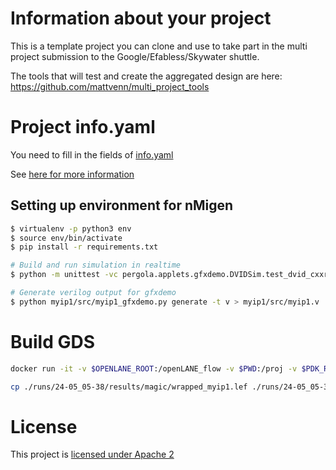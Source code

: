 # Information about your project

This is a template project you can clone and use to take part in the multi project submission to the
Google/Efabless/Skywater shuttle.

The tools that will test and create the aggregated design are here: https://github.com/mattvenn/multi_project_tools

# Project info.yaml

You need to fill in the fields of [info.yaml](info.yaml)

See [here for more information](https://github.com/mattvenn/multi_project_tools/blob/main/docs/project_spec.md)

## Setting up environment for nMigen

```bash
$ virtualenv -p python3 env                                              
$ source env/bin/activate
$ pip install -r requirements.txt

# Build and run simulation in realtime
$ python -m unittest -vc pergola.applets.gfxdemo.DVIDSim.test_dvid_cxxrtl

# Generate verilog output for gfxdemo
$ python myip1/src/myip1_gfxdemo.py generate -t v > myip1/src/myip1.v

```



# Build GDS

```bash
docker run -it -v $OPENLANE_ROOT:/openLANE_flow -v $PWD:/proj -v $PDK_ROOT:$PDK_ROOT -e PDK_ROOT=$PDK_ROOT -u $(id -u $USER):$(id -g $USER) efabless/openlane:current '/bin/bash' '-c' 'cd /proj; /openLANE_flow/flow.tcl -design .'

cp ./runs/24-05_05-38/results/magic/wrapped_myip1.lef ./runs/24-05_05-38/results/lvs/wrapped_myip1.lvs.powered.v ./runs/24-05_05-38/results/magic/wrapped_myip1.gds gds/
```

# License

This project is [licensed under Apache 2](LICENSE)
